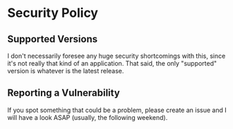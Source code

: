 # Security Policy

## Supported Versions

I don't necessarily foresee any huge security shortcomings with this, since it's not really that kind of an application. 
That said, the only "supported" version is whatever is the latest release.

## Reporting a Vulnerability

If you spot something that could be a problem, please create an issue and I will have a look ASAP (usually, the following weekend).
